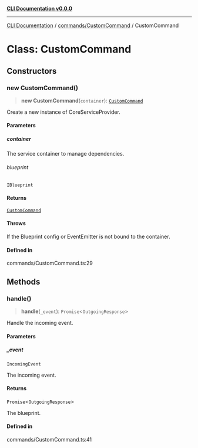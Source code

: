 [**CLI Documentation v0.0.0**](../../../README.md)

***

[CLI Documentation](../../../modules.md) / [commands/CustomCommand](../README.md) / CustomCommand

# Class: CustomCommand

## Constructors

### new CustomCommand()

> **new CustomCommand**(`container`): [`CustomCommand`](CustomCommand.md)

Create a new instance of CoreServiceProvider.

#### Parameters

##### container

The service container to manage dependencies.

###### blueprint

`IBlueprint`

#### Returns

[`CustomCommand`](CustomCommand.md)

#### Throws

If the Blueprint config or EventEmitter is not bound to the container.

#### Defined in

commands/CustomCommand.ts:29

## Methods

### handle()

> **handle**(`_event`): `Promise`\<`OutgoingResponse`\>

Handle the incoming event.

#### Parameters

##### \_event

`IncomingEvent`

The incoming event.

#### Returns

`Promise`\<`OutgoingResponse`\>

The blueprint.

#### Defined in

commands/CustomCommand.ts:41
